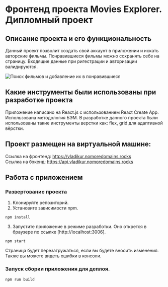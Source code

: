 # Фронтенд проекта Movies Explorer. Дипломный проект 

## Описание проекта и его функциональность
Данный проект позволит создать свой аккаунт в приложении и искать авторские фильмы. Понравившиеся фильмы можно сохранять себе на страницу. Входящие данные при ригестрации и авторизации валидируются.

![Поиск фильмов и добавление их в понравившиеся](https://user-images.githubusercontent.com/83186015/151662913-c137401f-0e61-4f75-bd90-9bb851ab1142.gif)

## Какие инструменты были использованы при разработке проекта
Приложение написано на React.js с использованием React Create App. Использована методология БЭМ. В разработке данного проекта были использованы такие инструменты верстки как: flex, grid для адаптивной вёрстки.

## Проект размещен на виртуальной машине:
Ссылка на фронтенд: https://vladikur.nomoredomains.rocks \
Ссылка на бэкенд: https://api.vladikur.nomoredomains.rocks

## Работа с приложением
### Развертование проекта
1. Клонируйте репозиторий.
2. Установите зависимости npm.
```
npm install
```
3. Запустите приложение в режиме разработки. Оно открется в браузере по ссылке [http://localhost:3006].
```
npm start
```
Страница будет перезагружаться, если вы будете вносить изменения. Также вы можете видеть ошибки в консоли.
### Запуск сборки приложения для деплоя.
```
npm run build
```

